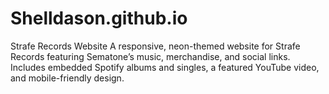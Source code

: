 # Shelldason.github.io

Strafe Records Website
A responsive, neon-themed website for Strafe Records featuring Sematone’s music, merchandise, and social links. Includes embedded Spotify albums and singles, a featured YouTube video, and mobile-friendly design.
